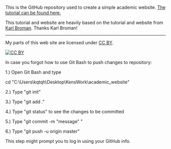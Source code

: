 This is the GitHub repository used to create a simple academic website. [The tutorial can be found here.](http://marisacarlos.com/pages/create-simple-academic-website)

This tutorial and website are heavily based on the tutorial and website from [Karl Broman](http://kbroman.org). Thanks Karl Broman!

---

My parts of this web site are licensed under
[CC BY](http://creativecommons.org/licenses/by/3.0/).

[![CC BY](http://i.creativecommons.org/l/by/3.0/88x31.png)](http://creativecommons.org/licenses/by/3.0/)

In case you forgot how to use Git Bash to push changes to repository:

1.) Open Git Bash and type

cd "C:\Users\kqtqh\Desktop\KensWork\academic_website"

2.) Type "git init"

3.) Type "git add ."

4.) Type "git status" to see the changes to be committed

5.) Type "git commit -m "message" "

6.) Type "git push -u origin master"

This step might prompt you to log in using your GitHub info.